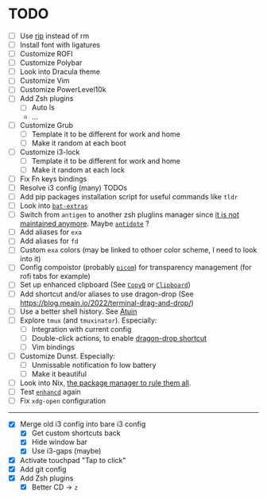 # TODO

- [ ] Use [rip](https://github.com/nivekuil/rip) instead of rm
- [ ] Install font with ligatures
- [ ] Customize ROFI
- [ ] Customize Polybar
- [ ] Look into Dracula theme
- [ ] Customize Vim
- [ ] Customize PowerLevel10k
- [ ] Add Zsh plugins
    - [ ] Auto ls
    - ...
- [ ] Customize Grub
    - [ ] Template it to be different for work and home
    - [ ] Make it random at each boot
- [ ] Customize i3-lock
    - [ ] Template it to be different for work and home
    - [ ] Make it random at each lock
- [ ] Fix Fn keys bindings
- [ ] Resolve i3 config (many) TODOs
- [ ] Add pip packages installation script for useful commands like `tldr`
- [ ] Look into [`bat-extras`](https://github.com/eth-p/bat-extras/tree/master)
- [ ] Switch from `antigen` to another zsh pluglins manager since [it is not maintained anymore](https://github.com/zsh-users/antigen/issues/725). Maybe [`antidote`](https://github.com/mattmc3/antidote) ?
- [ ] Add aliases for `exa`
- [ ] Add aliases for `fd`
- [ ] Custom `exa` colors (may be linked to othoer color scheme, I need to look into it)
- [ ] Config compoistor (probably [`picom`](https://github.com/yshui/picom)) for transparency management (for rofi tabs for example)
- [ ] Set up enhanced clipboard (See [`CopyQ`](https://github.com/hluk/CopyQ) or [`Clipboard`](https://github.com/Slackadays/Clipboard))
- [ ] Add shortcut and/or aliases to use dragon-drop (See https://blog.meain.io/2022/terminal-drag-and-drop/)
- [ ] Use a better shell history. See [Atuin](https://github.com/ellie/atuin)
- [ ] Explore `tmux` (and `tmuxinator`). Especially:
    - [ ] Integration with current config
    - [ ] Double-click actions, to enable [dragon-drop shortcut](https://blog.meain.io/2022/terminal-drag-and-drop/)
    - [ ] Vim bindings
- [ ] Customize Dunst. Especially:
    - [ ] Unmissable notification fo low battery
    - [ ] Make it beautiful
- [ ] Look into Nix, [the package manager to rule them all](https://medium.com/@zmre/the-package-manager-to-rule-them-all-9a8829e4f392).
- [ ] Test [`enhancd`](https://github.com/b4b4r07/enhancd) again
- [ ] Fix `xdg-open` configuration

---

- [X] Merge old i3 config into bare i3 config
    - [X] Get custom shortcuts back
    - [X] Hide window bar
    - [X] Use i3-gaps (maybe)
- [X] Activate touchpad "Tap to click"
- [X] Add git config
- [X] Add Zsh plugins
    - [X] Better CD -> `z`
